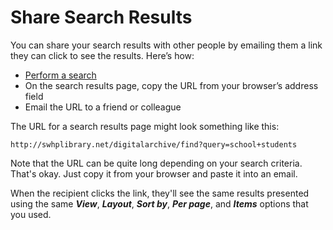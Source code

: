 # Share Search Results

You can share your search results with other people by emailing them a link they can click to see the results. Here’s how:

-   [Perform a search](../how-to-search)
-   On the search results page, copy the URL from your browser’s address field
-   Email the URL to a friend or colleague

The URL for a search results page might look something like this:

```
http://swhplibrary.net/digitalarchive/find?query=school+students
```

Note that the URL can be quite long depending on your search criteria. That's okay.
Just copy it from your browser and paste it into an email.

When the recipient clicks the link, they'll see the same results presented
using the same **_View_**, **_Layout_**, **_Sort by_**, **_Per page_**, and
**_Items_** options that you used.
